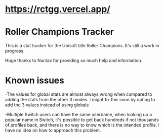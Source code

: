 # https://rctgg.vercel.app/

# Roller Champions Tracker
This is a stat tracker for the Ubisoft title Roller Champions.
It's still a work in progress.

Huge thanks to Nuntax for providing so much help and information.

# Known issues
-The values for global stats are almost always wrong when compared to adding the stats from the other 3 modes. I might fix this soon by opting to add the 3 values instead of using globals

-Multiple Switch users can have the same username, when looking up a popular name in Switch, it's possible to get back hundreds if not thousands of profiles back, and there is no way to know which is the intended profile. I have no idea on how to approach this problem.
